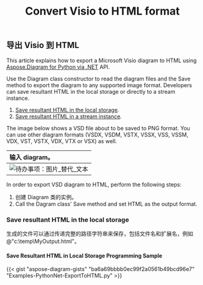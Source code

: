﻿---
title: Convert Visio to HTML format 
linktitle: Convert Visio to HTML
type: docs
weight: 30
url: /zh/python-net/convert-visio-to-html/
description: This topic show you how to Aspose.Diagram allows to convert Visio to html formats. Convert VSD, VSS, VDW, VST, VSDX, VSSX, VSTX, VSDM, VSTM,VSSM to html with a few lines of code.
---
## **导出 Visio 到 HTML**
This article explains how to export a Microsoft Visio diagram to HTML using [Aspose.Diagram for Python via .NET](https://products.aspose.com/diagram/python-net/) API.

Use the Diagram class constructor to read the diagram files and the Save method to export the diagram to any supported image format. Developers can save resultant HTML in the local storage or directly to a stream instance.

1. [Save resultant HTML in the local storage](https://docs.aspose.com/diagram/net/convert-visio-to-html/#save-resultant-html-in-the-local-storage).
1. [Save resultant HTML in a stream instance](https://docs.aspose.com/diagram/net/convert-visio-to-html/#save-resultant-html-in-a-stream-instance).

The image below shows a VSD file about to be saved to PNG format. You can use other diagram formats (VSDX, VSDM, VSTX, VSSX, VSS, VSSM, VDX, VST, VSTX, VDX, VTX or VSX) as well.

|**输入 diagram。**|
|:- |
|![待办事项：图片_替代_文本](how-to-convert-a-visio-diagram_6.png)|
In order to export VSD diagram to HTML, perform the following steps:

1. 创建 Diagram 类的实例。
1. Call the Dagram class' Save method and set HTML as the output format.
### **Save resultant HTML in the local storage**
生成的文件可以通过传递完整的路径字符串来保存，包括文件名和扩展名，例如@"c:\temp\MyOutput.html"。
#### **Save Resultant HTML in Local Storage Programming Sample**
{{< gist "aspose-diagram-gists" "ba6a69bbbb0ec99f2a0561b49bcd96e7" "Examples-PythonNet-ExportToHTML.py" >}}

